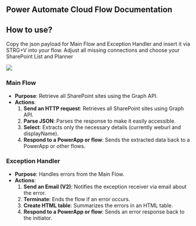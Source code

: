 ## Power Automate Cloud Flow Documentation

## How to use?
Copy the json payload for Main Flow and Exception Handler and insert it via STRG+V into your flow. Adjust all missing connections and choose your SharePoint List and Planner

<img src="https://i.imgur.com/hJuY0kZ.gif"/>


### Main Flow
- **Purpose**: Retrieve all SharePoint sites using the Graph API.
- **Actions**:
  1. **Send an HTTP request**: Retrieves all SharePoint sites using Graph API.
  2. **Parse JSON**: Parses the response to make it easily accessible.
  3. **Select**: Extracts only the necessary details (currently weburl and displayName).
  4. **Respond to a PowerApp or flow**: Sends the extracted data back to a PowerApp or other flows.

### Exception Handler
- **Purpose**: Handles errors from the Main Flow.
- **Actions**:
  1. **Send an Email (V2)**: Notifies the exception receiver via email about the error.
  2. **Terminate**: Ends the flow if an error occurs.
  3. **Create HTML table**: Summarizes the errors in an HTML table.
  4. **Respond to a PowerApp or flow**: Sends an error response back to the initiator.

